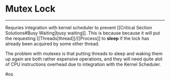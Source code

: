 # Mutex Lock
---
Requries integration with kernel scheduler to prevent [[Critical Section Solutions#Busy Waiting|busy waiting]]. This is because because it will put the requesting [[Threads|thread]]/[[Process]] to **sleep** if the lock has already been acquired by some other thread.

The problem with mutexes is that putting threads to sleep and waking them up again are both rather expensive operations, and they will need quite alot of CPU instructions overhead due to integration with the Kernel Scheduler.

#os